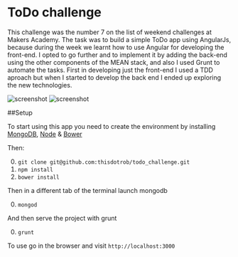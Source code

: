 # ToDo challenge

This challenge was the number 7 on the list of weekend challenges at Makers Academy. The task was to build a simple ToDo app using AngularJs, because during the week we learnt how to use Angular for developing the front-end. I opted to go further and to implement it by adding the back-end using the other components of the MEAN stack, and also I used Grunt to automate the tasks. First in developing just the front-end I used a TDD aproach but when I started to develop the back end I ended up exploring the new technologies.

![screenshot](http://i.imgur.com/a4whUWH.png)
![screenshot](http://i.imgur.com/fGFK1MF.png)

##Setup 

To start using this app you need to create the environment by installing [MongoDB](https://docs.mongodb.org/manual/installation/), [Node](https://nodejs.org/en/) & [Bower](http://bower.io/)

Then: 

0. ```git clone git@github.com:thisdotrob/todo_challenge.git```
0. ```npm install```
0. ```bower install```

Then in a different tab of the terminal launch mongodb

0. ```mongod```

And then serve the project with grunt

0. ```grunt```

To use go in the browser and visit ```http://localhost:3000```


